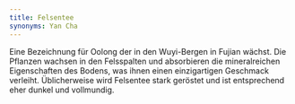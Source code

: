 ```yaml
---
title: Felsentee
synonyms: Yan Cha
---
```

Eine Bezeichnung für Oolong der in den Wuyi-Bergen in Fujian wächst. Die Pflanzen wachsen in den Felsspalten und absorbieren die mineralreichen Eigenschaften des Bodens, was ihnen einen einzigartigen Geschmack verleiht. Üblicherweise wird Felsentee stark geröstet und ist entsprechend eher dunkel und vollmundig.
